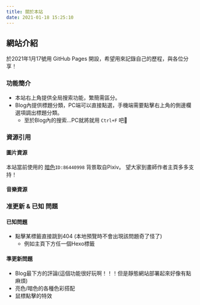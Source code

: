 ```yaml
---
title: 關於本站
date: 2021-01-18 15:25:10
---
```

## 網站介紹

於2021年1月17號用 GitHub Pages 開設，希望用來記錄自己的歷程，與各位分享！

### 功能簡介

* 本站右上角提供全局搜索功能，繁簡需區分。
* Blog內提供標題分類，PC端可以直接點選，手機端需要點擊右上角的側邊欄選項調出標題分類。
  * 至於Blog內的搜索...PC就將就用 `Ctrl+F` 吧🤣

### 資源引用

#### 圖片資源

本站當前使用的 [暗色](https://www.pixiv.net/artworks/86440998)`ID:86440998` 背景取自Pixiv。
望大家到畫師作者主頁多多支持！

#### 音樂資源

### 准更新 & 已知 問題

#### 已知問題

* 點擊某標籤直接跳到404 (本地預覽時不會出現該問題奇了怪了)
  * 例如主頁下方任一個Hexo標籤

#### 準更新問題

* Blog最下方的評論(這個功能很好玩啊！！！但是靜態網站部署起來好像有點麻煩)
* 亮色/暗色的各種色彩搭配
* 鼠標點擊的特效
